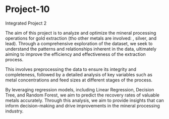 # Project-10
Integrated Project 2

The aim of this project is to analyze and optimize the mineral processing operations for gold extraction (tho other metals are involved: , silver, and lead). Through a comprehensive exploration of the dataset, we seek to understand the patterns and relationships inherent in the data, ultimately aiming to improve the efficiency and effectiveness of the extraction process. 

This involves preprocessing the data to ensure its integrity and completeness, followed by a detailed analysis of key variables such as metal concentrations and feed sizes at different stages of the process. 

By leveraging regression models, including Linear Regression, Decision Tree, and Random Forest, we aim to predict the recovery rates of valuable metals accurately. Through this analysis, we aim to provide insights that can inform decision-making and drive improvements in the mineral processing industry.
